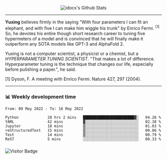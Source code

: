 <div align="center">
    <img align="center" src="https://github-readme-stats.vercel.app/api?username=idocx&show_icons=true&count_private=true&hide_border=true" alt="idocx's Github Stats"></img>
</div>

---

**Yuxing** believes firmly in the saying "With four parameters I can fit an elephant, and with five I can make him wiggle his trunk" by Enrico Fermi. <sup>[1]</sup> So, he devotes his entire though short research career to tuning five hypermeters of a model and is convinced that he will finally make it outperform any SOTA models like GPT-3 and AlphaFold 2.

Yuxing is not a computer scientist, a physicist or a chemist, but a *HYPERPARAMETER TUNING SCIENTIST*. "That makes a lot of difference. Hyperparameter tuning is the technique that changes our life, especially before pulishing a paper.", he said.

[1] Dyson, F. A meeting with Enrico Fermi. Nature 427, 297 (2004).


---

### 📊 Weekly development time
<!--START_SECTION:waka-->

```text
From: 09 May 2022 - To: 16 May 2022

Python             28 hrs 2 mins   ███████████████████████▓░   94.26 %
YAML               42 mins         ▓░░░░░░░░░░░░░░░░░░░░░░░░   02.38 %
Jupyter            18 mins         ▒░░░░░░░░░░░░░░░░░░░░░░░░   01.03 %
reStructuredText   15 mins         ▒░░░░░░░░░░░░░░░░░░░░░░░░   00.86 %
Text               14 mins         ▒░░░░░░░░░░░░░░░░░░░░░░░░   00.79 %
ReST               5 mins          ░░░░░░░░░░░░░░░░░░░░░░░░░   00.33 %
```

<!--END_SECTION:waka-->

### 

![Visitor Badge](https://visitor-badge.laobi.icu/badge?page_id=idocx.idocx)